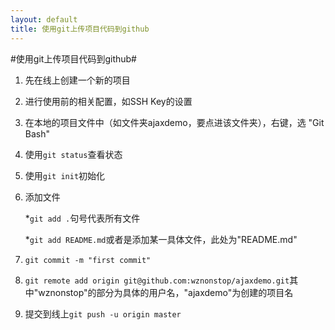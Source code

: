 ```yaml
---
layout: default
title: 使用git上传项目代码到github
---
```

#使用git上传项目代码到github#
1. 先在线上创建一个新的项目
2. 进行使用前的相关配置，如SSH Key的设置
3. 在本地的项目文件中（如文件夹ajaxdemo，要点进该文件夹），右键，选 "Git Bash"
4. 使用`git status`查看状态
5. 使用`git init`初始化
6. 添加文件

	*`git add .`句号代表所有文件
	
	*`git add README.md`或者是添加某一具体文件，此处为"README.md"
	
7. `git commit -m "first commit"`
8. `git remote add origin git@github.com:wznonstop/ajaxdemo.git`其中"wznonstop"的部分为具体的用户名，"ajaxdemo"为创建的项目名
9. 提交到线上`git push -u origin master`
